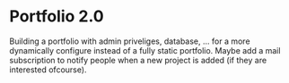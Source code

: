 # Portfolio 2.0
Building a portfolio with admin priveliges, database, ... for a more dynamically configure instead of a fully static portfolio.
Maybe add a mail subscription to notify people when a new project is added (if they are interested ofcourse).
